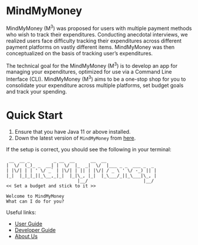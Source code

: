 # MindMyMoney

MindMyMoney (M<sup>3</sup>) was proposed for users with multiple payment methods who wish to track their expenditures. Conducting
anecdotal interviews, we realized users face difficulty tracking their expenditures across different payment platforms 
on vastly different items. MindMyMoney was then conceptualized on the basis of tracking user’s expenditures.<br>

The technical goal for the MindMyMoney (M<sup>3</sup>) is to develop an app for managing your expenditures, optimized for use via
a Command Line Interface (CLI). MindMyMoney (M<sup>3</sup>) aims to be a one-stop shop for you to consolidate your expenditure across multiple 
platforms, set budget goals and track your spending.


# Quick Start

1. Ensure that you have Java 11 or above installed.
2. Down the latest version of `MindMyMoney` from [here](https://github.com/AY2122S2-CS2113T-T10-4/tp/releases).

If the setup is correct, you should see the following in your terminal:
````
 __  __ _         _ __  __      __  __
|  \/  (_)_ _  __| |  \/  |_  _|  \/  |___ _ _  ___ _  _
| |\/| | | ' \/ _` | |\/| | || | |\/| / _ \ ' \/ -_) || |
|_|  |_|_|_||_\__,_|_|  |_|\_, |_|  |_\___/_||_\___|\_, |
                           |__/                     |__/
<< Set a budget and stick to it >>

Welcome to MindMyMoney
What can I do for you?
````

Useful links:
* [User Guide](UserGuide.md)
* [Developer Guide](DeveloperGuide.md)
* [About Us](AboutUs.md)
